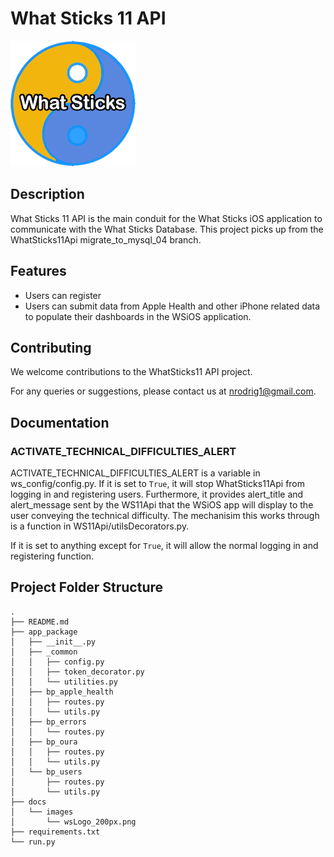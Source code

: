 
# What Sticks 11 API

![What Sticks Logo](/docs/images/wsLogo_200px.png)

## Description
What Sticks 11 API is the main conduit for the What Sticks iOS application to communicate with the What Sticks Database.
This project picks up from the WhatSticks11Api migrate_to_mysql_04 branch.

## Features
- Users can register
- Users can submit data from Apple Health and other iPhone related data to populate their dashboards in the WSiOS application.


## Contributing
We welcome contributions to the WhatSticks11 API project.

For any queries or suggestions, please contact us at nrodrig1@gmail.com.


## Documentation

### ACTIVATE_TECHNICAL_DIFFICULTIES_ALERT
ACTIVATE_TECHNICAL_DIFFICULTIES_ALERT is a variable in ws_config/config.py. If it is set to `True`, it will stop WhatSticks11Api from logging in and registering users. Furthermore, it provides alert_title and alert_message sent by the WS11Api that the WSiOS app will display to the user conveying the technical difficulty. The mechanisim this works through is a function in WS11Api/utilsDecorators.py.

If it is set to anything except for `True`, it will allow the normal logging in and registering function.


## Project Folder Structure
```
.
├── README.md
├── app_package
│   ├── __init__.py
│   ├── _common
│   │   ├── config.py
│   │   ├── token_decorator.py
│   │   └── utilities.py
│   ├── bp_apple_health
│   │   ├── routes.py
│   │   └── utils.py
│   ├── bp_errors
│   │   └── routes.py
│   ├── bp_oura
│   │   ├── routes.py
│   │   └── utils.py
│   └── bp_users
│       ├── routes.py
│       └── utils.py
├── docs
│   └── images
│       └── wsLogo_200px.png
├── requirements.txt
└── run.py
```
